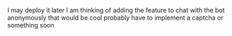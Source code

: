 I may deploy it later I am thinking of adding the feature to chat with the bot anonymously that would be cool probably have to implement a captcha or something soon

